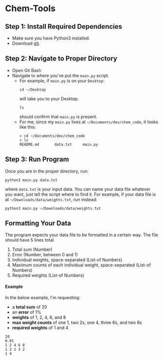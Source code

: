 # Chem-Tools

## Step 1: Install Required Dependencies
* Make sure you have Python3 installed.
* Download [git](https://git-scm.com/downloads).

## Step 2: Navigate to Proper Directory
* Open Git Bash
* Navigate to where you've put the `main.py` script.
    * For example, if `main.py` is on your `Desktop`:
        ```
        cd ~/Desktop
        ```
        will take you to your Desktop.
        ```
        ls
        ```
        should confirm that `main.py` is present.
    * For me, since my `main.py` lives at `~/Documents/dev/chem_code`, it looks like this:
        ```
        > cd ~/Documents/dev/chem_code 
        > ls
        README.md       data.txt     main.py
        ```
## Step 3: Run Program
Once you are in the proper directory, run:
```
python3 main.py data.txt
```
where `data.txt` is your input data. You can name your data file whatever you 
want, just tell the script where to find it. For example, if your data file is 
at `~/Downloads/data/weights.txt`, run instead:
```
python3 main.py ~/Downloads/data/weights.txt
```

## Formatting Your Data
The program expects your data file to be formatted in a certain way. The file 
should have 5 lines total.  
1. Total sum (Number)
2. Error (Number, between 0 and 1)
3. Individual weights, space-separated (List-of Numbers)
4. Maximum counts of each individual weight, space-separated (List-of Numbers)
4. Required weights (List-of Numbers)

#### Example
In the below example, I'm requesting:
- a **total sum** of 20
- an **error** of 1%
- **weights** of 1, 2, 4, 6, and 8
- **max weight counts** of one 1, two 2s, one 4, three 6s, and two 8s
- **required weights** of 1 and 4
```
20
0.01
1 2 4 6 8
1 2 1 3 2
1 4
```